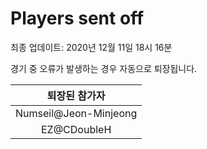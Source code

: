 # Players sent off
최종 업데이트: 2020년 12월 11일 18시 16분


경기 중 오류가 발생하는 경우 자동으로 퇴장됩니다.


| 퇴장된 참가자 |
|:---:|
| Numseil@Jeon-Minjeong |
| EZ@CDoubleH |
